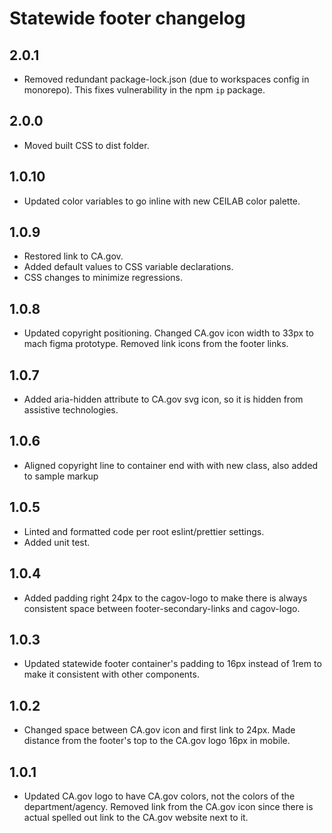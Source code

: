 # Statewide footer changelog

## 2.0.1

- Removed redundant package-lock.json (due to workspaces config in monorepo). This fixes vulnerability in the npm `ip` package.

## 2.0.0

- Moved built CSS to dist folder.

## 1.0.10

- Updated color variables to go inline with new CEILAB color palette.

## 1.0.9

- Restored link to CA.gov.
- Added default values to CSS variable declarations.
- CSS changes to minimize regressions.

## 1.0.8

- Updated copyright positioning. Changed CA<span>.</span>gov icon width to 33px to mach figma prototype. Removed link icons from the footer links.

## 1.0.7

- Added aria-hidden attribute to CA<span>.</span>gov svg icon, so it is hidden from assistive technologies.

## 1.0.6

- Aligned copyright line to container end with with new class, also added to sample markup

## 1.0.5

- Linted and formatted code per root eslint/prettier settings.
- Added unit test.

## 1.0.4

- Added padding right 24px to the cagov-logo to make there is always consistent space between footer-secondary-links and cagov-logo.

## 1.0.3

- Updated statewide footer container's padding to 16px instead of 1rem to make it consistent with other components.

## 1.0.2

- Changed space between CA<span>.</span>gov icon and first link to 24px. Made distance from the footer's top to the CA<span>.</span>gov logo 16px in mobile.

## 1.0.1

- Updated CA<span>.</span>gov logo to have CA<span>.</span>gov colors, not the colors of the department/agency. Removed link from the CA<span>.</span>gov icon since there is actual spelled out link to the CA<span>.</span>gov website next to it.
